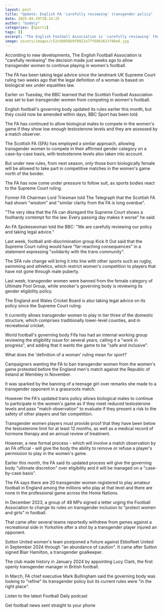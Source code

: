 ```yaml
---
layout: post
title: "Update: English FA 'carefully reviewing' transgender policy"
date: 2025-04-29T18:14:25
author: "badely"
categories: [Sports]
tags: []
excerpt: "The English Football Association is 'carefully reviewing' the decision made just weeks ago to allow transgender women to continue playing in women's f"
image: assets/images/c52cb8956b9f6022a77f6863631f86e6.jpg
---
```


According to new developments, The English Football Association is "carefully reviewing" the decision made just weeks ago to allow transgender women to continue playing in women's football.

The FA has been taking legal advice since the landmark UK Supreme Court ruling two weeks ago that the legal definition of a woman is based on biological sex under equalities law.

Earlier on Tuesday, the BBC learned that the Scottish Football Association was set to ban transgender women from competing in women's football.

English football's governing body updated its rules earlier this month, but they could now be amended within days, BBC Sport has been told.

The FA has continued to allow biological males to compete in the women's game if they show low enough testosterone levels and they are assessed by a match observer.

The Scottish FA (SFA) has employed a similar approach, allowing transgender women to compete in their affirmed gender category on a case-by-case basis, with testosterone levels also taken into account.

But under new rules, from next season, only those born biologically female will be allowed to take part in competitive matches in the women's game north of the border.

The FA has now come under pressure to follow suit, as sports bodies react to the Supreme Court ruling.

Former FA Chairman Lord Triesman told The Telegraph that the Scottish FA had shown "wisdom" and "similar clarity from the FA is long overdue".

"The very idea that the FA can disregard the Supreme Court shows a foolhardy contempt for the law. Every passing day makes it worse" he said.

An FA Spokeswoman told the BBC: "We are carefully reviewing our policy and taking legal advice."

Last week, football anti-discrimination group Kick It Out said that the Supreme Court ruling would have "far-reaching consequences" in a statement expressing "solidarity with the trans community".

The SFA rule change will bring it into line with other sports such as rugby, swimming and athletics, which restrict women's competition to players that have not gone through male puberty.

Last week, transgender women were banned from the female category of Ultimate Pool Group, while snooker's governing body is reviewing its gender eligibility policy.

The England and Wales Cricket Board is also taking legal advice on its policy since the Supreme Court ruling.

It currently allows transgender women to play in tier three of the domestic structure, which comprises traditionally lower-level counties, and in recreational cricket.

World football's governing body Fifa has had an internal working group reviewing the eligibility issue for several years, calling it a "work in progress", and adding that it wants the game to be "safe and inclusive".

What does the 'definition of a woman' ruling mean for sport?

Campaigners wanting the FA to ban transgender women from the women's game protested before the England men's match against the Republic of Ireland at Wembley in November.

It was sparked by the banning of a teenage girl over remarks she made to a transgender opponent in a grassroots match.

However the FA's updated trans policy allows biological males to continue to participate in the women's game as if they meet reduced testosterone levels and pass "match observation" to evaluate if they present a risk to the safety of other players and fair competition.

Transgender women players must provide proof that they have been below the testosterone limit for at least 12 months, as well as a medical record of hormone therapy and an annual review of treatment.

However, a new formal process - which will involve a match observation by an FA official - will give the body the ability to remove or refuse a player's permission to play in the women's game.

Earlier this month, the FA said its updated process will give the governing body "ultimate discretion" over eligibility and it will be managed on a "case-by-case basis".

The FA says there are 20 transgender women registered to play amateur football in England among the millions who play at that level and there are none in the professional game across the Home Nations.

In December 2023, a group of 48 MPs signed a letter urging the Football Association to change its rules on transgender inclusion to "protect women and girls" in football.

That came after several teams reportedly withdrew from games against a recreational side in Yorkshire after a shot by a transgender player injured an opponent.

Sutton United women's team postponed a fixture against Ebbsfleet United in September 2024 through "an abundance of caution". It came after Sutton signed Blair Hamilton, a transgender goalkeeper.

The club made history in January 2024 by appointing Lucy Clark, the first openly transgender manager in British football.

In March, FA chief executive Mark Bullingham said the governing body was looking to "refine" its transgender policy but its current rules were "in the right place".

Listen to the latest Football Daily podcast

Get football news sent straight to your phone

